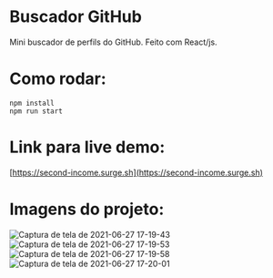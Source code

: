 # Buscador GitHub

Mini buscador de perfils do GitHub. Feito com React/js.

# Como rodar:

```shel
npm install
npm run start
``` 

# Link para live demo:

[https://second-income.surge.sh](https://second-income.surge.sh)

# Imagens do projeto:

![Captura de tela de 2021-06-27 17-19-43](https://user-images.githubusercontent.com/81453546/123558370-3b85db00-d76c-11eb-8c77-e3811d3c6eca.png)
![Captura de tela de 2021-06-27 17-19-53](https://user-images.githubusercontent.com/81453546/123558372-3c1e7180-d76c-11eb-9fc3-403e108a59ea.png)
![Captura de tela de 2021-06-27 17-19-58](https://user-images.githubusercontent.com/81453546/123558373-3cb70800-d76c-11eb-8197-648a1fc684e4.png)
![Captura de tela de 2021-06-27 17-20-01](https://user-images.githubusercontent.com/81453546/123558374-3d4f9e80-d76c-11eb-8796-ed459acbbef5.png)


